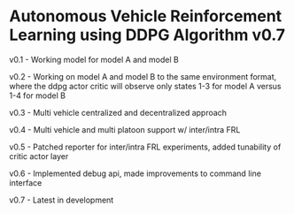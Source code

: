 # Autonomous Vehicle Reinforcement Learning using DDPG Algorithm v0.7

v0.1 - Working model for model A and model B

v0.2 - Working on model A and model B to the same environment format, where the ddpg actor critic will observe only states 1-3 for model A versus 1-4 for model B

v0.3 - Multi vehicle centralized and decentralized approach

v0.4 - Multi vehicle and multi platoon support w/ inter/intra FRL

v0.5 - Patched reporter for inter/intra FRL experiments, added tunability of critic actor layer
 
v0.6 - Implemented debug api, made improvements to command line interface

v0.7 - Latest in development
